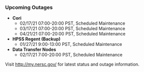 ### Upcoming Outages 

- **Cori**
    - 02/17/21 07:00-20:00 PST, Scheduled Maintenance
    - 03/17/21 07:00-20:00 PST, Scheduled Maintenance
    - 04/21/21 07:00-20:00 PST, Scheduled Maintenance
- **HPSS Regent (Backup)** 
    - 01/27/21 9:00-13:00 PST, Scheduled Maintenance
- **Data Transfer Nodes**
    - 02/17/21 7:00-20:00 PST, Scheduled Maintenance

Visit <http://my.nersc.gov/> for latest status and outage information.
